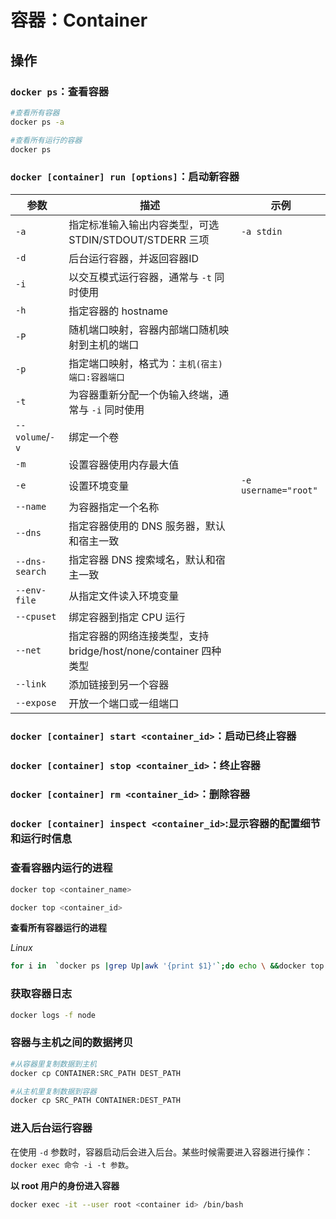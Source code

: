 # 容器：Container

## 操作

### `docker ps`：查看容器

```bash
#查看所有容器
docker ps -a

#查看所有运行的容器
docker ps
```

### `docker [container] run [options]`：启动新容器

| 参数            | 描述                                                             | 示例                 |
| --------------- | ---------------------------------------------------------------- | -------------------- |
| `-a`            | 指定标准输入输出内容类型，可选 STDIN/STDOUT/STDERR 三项          | `-a stdin`           |
| `-d`            | 后台运行容器，并返回容器ID                                       |                      |
| `-i`            | 以交互模式运行容器，通常与 `-t` 同时使用                         |                      |
| `-h`            | 指定容器的 hostname                                              |                      |
| `-P`            | 随机端口映射，容器内部端口随机映射到主机的端口                   |                      |
| `-p`            | 指定端口映射，格式为：`主机(宿主)端口:容器端口`                  |                      |
| `-t`            | 为容器重新分配一个伪输入终端，通常与 `-i` 同时使用               |                      |
| `--volume`/`-v` | 绑定一个卷                                                       |                      |
| `-m`            | 设置容器使用内存最大值                                           |                      |
| `-e`            | 设置环境变量                                                     | `-e username="root"` |
| `--name`        | 为容器指定一个名称                                               |                      |
| `--dns`         | 指定容器使用的 DNS 服务器，默认和宿主一致                        |                      |
| `--dns-search`  | 指定容器 DNS 搜索域名，默认和宿主一致                            |                      |
| `--env-file`    | 从指定文件读入环境变量                                           |                      |
| `--cpuset`      | 绑定容器到指定 CPU 运行                                          |                      |
| `--net`         | 指定容器的网络连接类型，支持 bridge/host/none/container 四种类型 |                      |
| `--link`        | 添加链接到另一个容器                                             |                      |
| `--expose`      | 开放一个端口或一组端口                                           |                      |

### `docker [container] start <container_id>`：启动已终止容器

<!-- 可以利用 `docker [container] start <container_id>` 命令，直接将一个已经终止的容器启动运行 -->

### `docker [container] stop <container_id>`：终止容器

<!-- 可以使用 `docker [container] stop <container_id>` 来终止一个运行中的容器。此外，当 Docker 容器中指定的应用终结时，容器也自动终止。 -->

### `docker [container] rm <container_id>`：删除容器

<!-- 可以使用 `docker container rm <container_id>` 来删除一个处于终止状态的容器。 -->

### `docker [container] inspect <container_id>`:显示容器的配置细节和运行时信息

### 查看容器内运行的进程

```sh
docker top <container_name>

docker top <container_id>
```

**查看所有容器运行的进程**

*Linux*

```sh
for i in  `docker ps |grep Up|awk '{print $1}'`;do echo \ &&docker top $i; done
```

### 获取容器日志

```sh
docker logs -f node
```

### 容器与主机之间的数据拷贝

```sh
#从容器里复制数据到主机
docker cp CONTAINER:SRC_PATH DEST_PATH

#从主机里复制数据到容器
docker cp SRC_PATH CONTAINER:DEST_PATH
```

### 进入后台运行容器

在使用 `-d` 参数时，容器启动后会进入后台。某些时候需要进入容器进行操作：`docker exec 命令 -i -t 参数`。

**以 root 用户的身份进入容器**

```bash
docker exec -it --user root <container id> /bin/bash
```